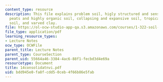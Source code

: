 ```yaml
---
content_type: resource
description: This file explains problem soil, higly structured and senstive soils,
  peats and highly organic soil, collapsing and expansive soil, tropical residual
  soil, and varved clay.
file: https://ol-ocw-studio-app-qa.s3.amazonaws.com/courses/1-322-soil-behavior-spring-2005/bdd945e0fa8fcdd50ceb4f66b86e5fab_14consolidatnvi.pdf
file_type: application/pdf
learning_resource_types:
- Lecture Notes
ocw_type: OCWFile
parent_title: Lecture Notes
parent_type: CourseSection
parent_uid: 55664a46-3384-4ac6-88f1-fecbd3d4e69a
resourcetype: Document
title: 14consolidatnvi.pdf
uid: bdd945e0-fa8f-cdd5-0ceb-4f66b86e5fab
---
```


